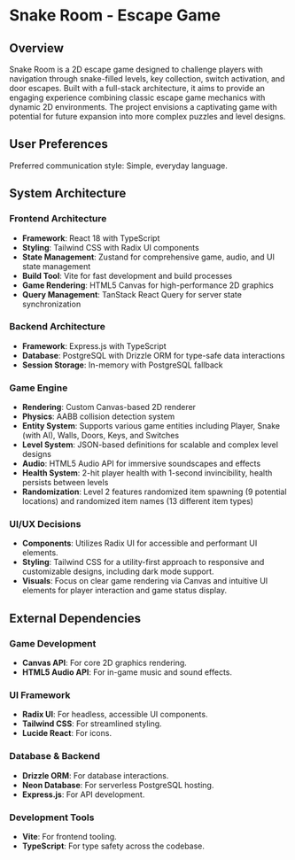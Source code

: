 # Snake Room - Escape Game

## Overview

Snake Room is a 2D escape game designed to challenge players with navigation through snake-filled levels, key collection, switch activation, and door escapes. Built with a full-stack architecture, it aims to provide an engaging experience combining classic escape game mechanics with dynamic 2D environments. The project envisions a captivating game with potential for future expansion into more complex puzzles and level designs.

## User Preferences

Preferred communication style: Simple, everyday language.

## System Architecture

### Frontend Architecture
- **Framework**: React 18 with TypeScript
- **Styling**: Tailwind CSS with Radix UI components
- **State Management**: Zustand for comprehensive game, audio, and UI state management
- **Build Tool**: Vite for fast development and build processes
- **Game Rendering**: HTML5 Canvas for high-performance 2D graphics
- **Query Management**: TanStack React Query for server state synchronization

### Backend Architecture
- **Framework**: Express.js with TypeScript
- **Database**: PostgreSQL with Drizzle ORM for type-safe data interactions
- **Session Storage**: In-memory with PostgreSQL fallback

### Game Engine
- **Rendering**: Custom Canvas-based 2D renderer
- **Physics**: AABB collision detection system
- **Entity System**: Supports various game entities including Player, Snake (with AI), Walls, Doors, Keys, and Switches
- **Level System**: JSON-based definitions for scalable and complex level designs
- **Audio**: HTML5 Audio API for immersive soundscapes and effects
- **Health System**: 2-hit player health with 1-second invincibility, health persists between levels
- **Randomization**: Level 2 features randomized item spawning (9 potential locations) and randomized item names (13 different item types)

### UI/UX Decisions
- **Components**: Utilizes Radix UI for accessible and performant UI elements.
- **Styling**: Tailwind CSS for a utility-first approach to responsive and customizable designs, including dark mode support.
- **Visuals**: Focus on clear game rendering via Canvas and intuitive UI elements for player interaction and game status display.

## External Dependencies

### Game Development
- **Canvas API**: For core 2D graphics rendering.
- **HTML5 Audio API**: For in-game music and sound effects.

### UI Framework
- **Radix UI**: For headless, accessible UI components.
- **Tailwind CSS**: For streamlined styling.
- **Lucide React**: For icons.

### Database & Backend
- **Drizzle ORM**: For database interactions.
- **Neon Database**: For serverless PostgreSQL hosting.
- **Express.js**: For API development.

### Development Tools
- **Vite**: For frontend tooling.
- **TypeScript**: For type safety across the codebase.